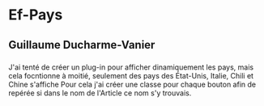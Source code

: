 # Ef-Pays

## Guillaume Ducharme-Vanier

### 
J'ai tenté de créer un plug-in pour afficher dinamiquement les pays, mais cela 
focntionne à moitié, seulement des pays des État-Unis, Italie, Chili et Chine s'affiche
Pour cela j'ai créer une classe pour chaque bouton afin de repérée si dans le nom
de l'Article ce nom s'y trouvais.
